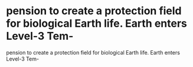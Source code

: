 # pension to create a protection field for biological Earth life. Earth enters Level-3 Tem-

pension to create a protection field for biological Earth life. Earth enters Level-3 Tem-
